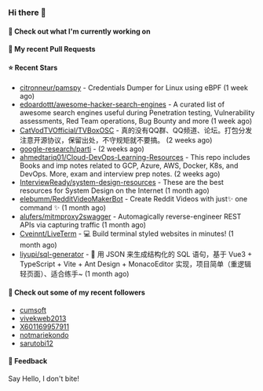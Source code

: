 ### Hi there 👋

#### 👷 Check out what I'm currently working on

#### 🔨 My recent Pull Requests


#### ⭐ Recent Stars

- [citronneur/pamspy](https://github.com/citronneur/pamspy) - Credentials Dumper for Linux using eBPF (1 week ago)
- [edoardottt/awesome-hacker-search-engines](https://github.com/edoardottt/awesome-hacker-search-engines) - A curated list of awesome search engines useful during Penetration testing, Vulnerability assessments, Red Team operations, Bug Bounty and more (1 week ago)
- [CatVodTVOfficial/TVBoxOSC](https://github.com/CatVodTVOfficial/TVBoxOSC) - 真的没有QQ群、QQ频道、论坛。打包分发注意开源协议，保留出处，不守规矩就不要搞。 (2 weeks ago)
- [google-research/parti](https://github.com/google-research/parti) -  (2 weeks ago)
- [ahmedtariq01/Cloud-DevOps-Learning-Resources](https://github.com/ahmedtariq01/Cloud-DevOps-Learning-Resources) - This repo includes Books and imp notes related to GCP, Azure, AWS, Docker, K8s, and DevOps. More, exam and interview prep notes. (2 weeks ago)
- [InterviewReady/system-design-resources](https://github.com/InterviewReady/system-design-resources) - These are the best resources for System Design on the Internet (1 month ago)
- [elebumm/RedditVideoMakerBot](https://github.com/elebumm/RedditVideoMakerBot) - Create Reddit Videos with just✨ one command ✨ (1 month ago)
- [alufers/mitmproxy2swagger](https://github.com/alufers/mitmproxy2swagger) - Automagically reverse-engineer REST APIs via capturing traffic (1 month ago)
- [Cveinnt/LiveTerm](https://github.com/Cveinnt/LiveTerm) - 💻 Build terminal styled websites in minutes! (1 month ago)
- [liyupi/sql-generator](https://github.com/liyupi/sql-generator) - 🔨 用 JSON 来生成结构化的 SQL 语句，基于 Vue3 &#43; TypeScript &#43; Vite &#43; Ant Design &#43; MonacoEditor 实现，项目简单（重逻辑轻页面）、适合练手~ (1 month ago)

#### 👯 Check out some of my recent followers

- [cumsoft](https://github.com/cumsoft)
- [vivekweb2013](https://github.com/vivekweb2013)
- [X601169957911](https://github.com/X601169957911)
- [notmariekondo](https://github.com/notmariekondo)
- [sarutobi12](https://github.com/sarutobi12)

#### 💬 Feedback

Say Hello, I don't bite!